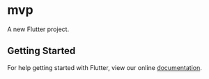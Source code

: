 # mvp

A new Flutter project.

## Getting Started

For help getting started with Flutter, view our online
[documentation](https://flutter.io/).
